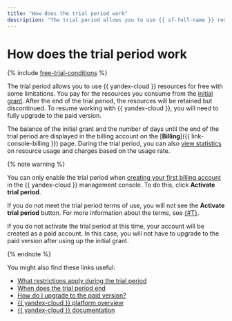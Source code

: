 ```yaml
---
title: "How does the trial period work"
description: "The trial period allows you to use {{ sf-full-name }} resources for free with some limitations. You pay for the resources you consume from the initial grant. After the end of the trial period, the resources will be retained but discontinued. To resume working with {{ yandex-cloud }}, you will need to fully upgrade to the paid version."
---
```


# How does the trial period work

{% include [free-trial-conditions](../../../_includes/free-trial-conditions.md) %}

The trial period allows you to use {{ yandex-cloud }} resources for free with some limitations. You pay for the resources you consume from the [initial grant](../../usage-grant.md). After the end of the trial period, the resources will be retained but discontinued. To resume working with {{ yandex-cloud }}, you will need to fully upgrade to the paid version.

The balance of the initial grant and the number of days until the end of the trial period are displayed in the billing account on the [**Billing**]({{ link-console-billing }}) page. During the trial period, you can also [view statistics](../../../billing/operations/check-charges.md) on resource usage and charges based on the usage rate.

{% note warning %}

You can only enable the trial period when [creating your first billing account](../../../billing/quickstart/index.md) in the {{ yandex-cloud }} management console. To do this, click **Activate trial period**.


If you do not meet the trial period terms of use, you will not see the **Activate trial period** button. For more information about the terms, see [{#T}](../../individuals/registration.md#new-account).


If you do not activate the trial period at this time, your account will be created as a paid account. In this case, you will not have to upgrade to the paid version after using up the initial grant.

{% endnote %}

You might also find these links useful:
* [What restrictions apply during the trial period](limits.md)
* [When does the trial period end](trial-ending.md)
* [How do I upgrade to the paid version?](upgrade-to-paid.md)
* [{{ yandex-cloud }} platform overview](../../../overview/index.yaml)
* [{{ yandex-cloud }} documentation](/docs)

